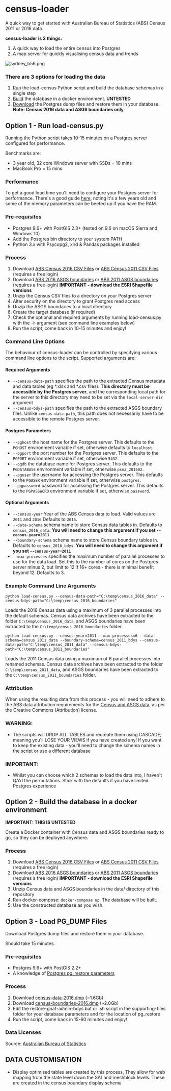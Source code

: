 # census-loader
A quick way to get started with Australian Bureau of Statistics (ABS) Census 2011 or 2016 data.

**census-loader is 2 things:**
1. A quick way to load the entire census into Postgres
2. A map server for quickly visualising census data and trends

![sydney_b56.png](https://github.com/minus34/census-loader/blob/master/sample-images/sydney_b56.png)

### There are 3 options for loading the data
1. [Run](https://github.com/minus34/census-loader#option-1---run-loadgnafpy) the load-census Python script and build the database schemas in a single step
2. [Build](https://github.com/minus34/census-loader#option-2---build-the-database-in-a-docker-environment) the database in a docker environment. __UNTESTED__
3. [Download](https://github.com/minus34/census-loader#option-3---load-pg_dump-files) the Postgres dump files and restore them in your database. __Note: Census 2016 data and ASGS boundaries only__

## Option 1 - Run load-census.py
Running the Python script takes 10-15 minutes on a Postgres server configured for performance.

Benchmarks are:
- 3 year old, 32 core Windows server with SSDs = 10 mins
- MacBook Pro = 15 mins

### Performance
To get a good load time you'll need to configure your Postgres server for performance. There's a good guide [here](http://revenant.ca/www/postgis/workshop/tuning.html), noting it's a few years old and some of the memory parameters can be beefed up if you have the RAM.

### Pre-requisites
- Postgres 9.6+ with PostGIS 2.3+ (tested on 9.6 on macOS Sierra and Windows 10)
- Add the Postgres bin directory to your system PATH
- Python 3.x with Psycopg2, xlrd & Pandas packages installed

### Process
1. Download [ABS Census 2016 CSV Files](http://www.abs.gov.au/AUSSTATS/abs@.nsf/DetailsPage/2079.02016) or [ABS Census 2011 CSV Files](http://www.abs.gov.au/websitedbs/censushome.nsf/home/datapacks) (requires a free login)
2. Download [ABS 2016 ASGS boundaries](http://www.abs.gov.au/AUSSTATS/abs@.nsf/DetailsPage/1270.0.55.001July%202016) or [ABS 2011 ASGS boundaries](http://www.abs.gov.au/websitedbs/censushome.nsf/home/datapacks) (requires a free login) **IMPORTANT - download the ESRI Shapefile versions**
3. Unzip the Census CSV files to a directory on your Postgres server
4. Alter security on the directory to grant Postgres read access
5. Unzip the ASGS boundaries to a local directory
6. Create the target database (if required)
7. Check the optional and required arguments by running load-census.py with the `-h` argument (see command line examples below)
8. Run the script, come back in 10-15 minutes and enjoy!

### Command Line Options
The behaviour of census-loader can be controlled by specifying various command line options to the script. Supported arguments are:

#### Required Arguments
* `--census-data-path` specifies the path to the extracted Census metadata and data tables (eg *.xlsx and *.csv files). __This directory must be accessible by the Postgres server__, and the corresponding local path for the server to this directory may need to be set via the `local-server-dir` argument
* `--census-bdys-path` specifies the path to the extracted ASGS boundary files. Unlike `census-data-path`, this path does not necessarily have to be accessible to the remote Postgres server.

#### Postgres Parameters
* `--pghost` the host name for the Postgres server. This defaults to the `PGHOST` environment variable if set, otherwise defaults to `localhost`.
* `--pgport` the port number for the Postgres server. This defaults to the `PGPORT` environment variable if set, otherwise `5432`.
* `--pgdb` the database name for Postgres server. This defaults to the `PGDATABASE` environment variable if set, otherwise `psma_201602`.
* `--pguser` the username for accessing the Postgres server. This defaults to the `PGUSER` environment variable if set, otherwise `postgres`.
* `--pgpassword` password for accessing the Postgres server. This defaults to the `PGPASSWORD` environment variable if set, otherwise `password`.

#### Optional Arguments
* `--census-year` Year of the ABS Census data to load. Valid values are `2011` and `2016` Defaults to `2016`.
* `--data-schema` schema name to store Census data tables in. Defaults to `census_2016_data`. **You will need to change this argument if you set `--census-year=2011`**
* `--boundary-schema` schema name to store Census boundary tables in. Defaults to `census_2016_bdys`. **You will need to change this argument if you set `--census-year=2011`**
* `--max-processes` specifies the maximum number of parallel processes to use for the data load. Set this to the number of cores on the Postgres server minus 2, but limit to 12 if 16+ cores - there is minimal benefit beyond 12. Defaults to 3.

### Example Command Line Arguments
`python load-census.py --census-data-path="C:\temp\census_2016_data" --census-bdys-path="C:\temp\census_2016_boundaries"`

Loads the 2016 Census data using a maximum of 3 parallel processes into the default schemas. Census data archives have been extracted to the folder `C:\temp\census_2016_data`, and ASGS boundaries have been extracted to the `C:\temp\census_2016_boundaries` folder.

`python load-census.py --census-year=2011 --max-processes=6 --data-schema=census_2011_data --boundary-schema=census_2011_bdys --census-data-path="C:\temp\census_2011_data" --census-bdys-path="C:\temp\census_2011_boundaries"`

Loads the 2011 Census data using a maximum of 6 parallel processes into renamed schemas. Census data archives have been extracted to the folder `C:\temp\census_2011_data`, and ASGS boundaries have been extracted to the `C:\temp\census_2011_boundaries` folder.

### Attribution
When using the resulting data from this process - you will need to adhere to the ABS data attribution requirements for the [Census and ASGS data](http://www.abs.gov.au/websitedbs/d3310114.nsf/Home/Attributing+ABS+Material), as per the Creative Commons (Attribution) license.

### WARNING:
- The scripts will DROP ALL TABLES and recreate them using CASCADE; meaning you'll LOSE YOUR VIEWS if you have created any! If you want to keep the existing data - you'll need to change the schema names in the script or use a different database

### IMPORTANT:
- Whilst you can choose which 2 schemas to load the data into, I haven't QA'd the permutations. Stick with the defaults if you have limited Postgres experience 

## Option 2 - Build the database in a docker environment

__IMPORTANT: THIS IS UNTESTED__

Create a Docker container with Census data and ASGS boundaries ready to go, so they can be deployed anywhere.

### Process
1. Download [ABS Census 2016 CSV Files](http://www.abs.gov.au/AUSSTATS/abs@.nsf/DetailsPage/2079.02016) or [ABS Census 2011 CSV Files](http://www.abs.gov.au/websitedbs/censushome.nsf/home/datapacks) (requires a free login)
2. Download [ABS 2016 ASGS boundaries](http://www.abs.gov.au/AUSSTATS/abs@.nsf/DetailsPage/1270.0.55.001July%202016) or [ABS 2011 ASGS boundaries](http://www.abs.gov.au/websitedbs/censushome.nsf/home/datapacks) (requires a free login) **IMPORTANT - download the ESRI Shapefile versions**
3. Unzip Census data and ASGS boundaries in the data/ directory of this repository
4. Run docker-compose: `docker-compose up`. The database will be built.
5. Use the constructed database as you wish.

## Option 3 - Load PG_DUMP Files
Download Postgres dump files and restore them in your database.

Should take 15 minutes.

### Pre-requisites
- Postgres 9.6+ with PostGIS 2.2+
- A knowledge of [Postgres pg_restore parameters](http://www.postgresql.org/docs/9.6/static/app-pgrestore.html)

### Process
1. Download [census-data-2016.dmp](http://minus34.com/opendata/census-2016/census-data-2016.dmp) (~1.6Gb)
2. Download [census-boundaries-2016.dmp](http://minus34.com/opendata/census-2016/census-boundaries-2016.dmp) (~2.0Gb)
3. Edit the restore-gnaf-admin-bdys.bat or .sh script in the supporting-files folder for your database parameters and for the location of pg_restore
5. Run the script, come back in 15-60 minutes and enjoy!

### Data Licenses

Source: [Australian Bureau of Statistics](http://www.abs.gov.au/websitedbs/d3310114.nsf/Home/Attributing+ABS+Material)

## DATA CUSTOMISATION

- Display optimised tables are created by this process, They allow for web mapping from the state level down the SA1 and meshblock levels. These are created in the census boundary display schema
